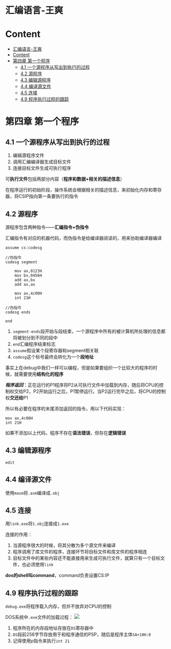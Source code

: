 # 汇编语言-王爽
# Content
- [汇编语言-王爽](#汇编语言-王爽)
- [Content](#content)
- [第四章 第一个程序](#第四章-第一个程序)
  - [4.1 一个源程序从写出到执行的过程](#41-一个源程序从写出到执行的过程)
  - [4.2 源程序](#42-源程序)
  - [4.3 编辑源程序](#43-编辑源程序)
  - [4.4 编译源文件](#44-编译源文件)
  - [4.5 连接](#45-连接)
  - [4.9 程序执行过程的跟踪](#49-程序执行过程的跟踪)

# 第四章 第一个程序

## 4.1 一个源程序从写出到执行的过程

1. 编辑源程序文件
2. 调用汇编编译器生成目标文件
3. 连接目标文件生成可执行程序

可**执行文件**包括两部分内容（**程序和数据+相关的描述信息**）

在程序运行的初始阶段，操作系统会根据相关的描述信息，来初始化内存和寄存器，将CSIP指向第一条要执行的指令

## 4.2 源程序

源程序包含两种指令——**汇编指令+伪指令**

汇编指令有对应的机器代码，而伪指令是给编译器阅读的，用来协助编译器编译

```x86asm
assume cs:codesg

//伪指令
codesg segment

    mov ax,0123H
    mov bx,0456H
    add ax,bx
    add ax,ax

    mov ax,4c00H
    int 21H

//伪指令
codesg ends

end
```

1. `segment-ends`段开始与段结束，一个源程序中所有的被计算机所处理的信息都将被划分到不同的段中
2. `end`汇编程序结束标志
3. `assume`假设某个段寄存器和segment相关联
4. `codesg`这个标号最终会转化为一个**段地址**

事实上在debug中我们一样可以编程，但是如果要组织一个比较大的程序的时候，就需要使用**结构化的程序**

***程序返回***：正在运行的P1程序将P2从可执行文件中加载到内存，随后将CPU的控制权交给P2，P2开始运行之后，P1暂停运行。当P2运行完毕之后，将CPU的控制权**交还给**P1

所以有必要在程序的末尾添加返回的指令，用以下代码实现：
```x86asm
mov ax,4c00H
int 21H
```
如果不添加以上代码，程序不存在**语法错误**，但存在**逻辑错误**

## 4.3 编辑源程序

`edit`

## 4.4 编译源文件

使用`masm`将`.asm`编译成`.obj`

## 4.5 连接

用`link.exe`将`1.obj`连接成`1.exe`

连接的作用：
1. 当源程序很大的时候，将其分散为多个源文件来编译
2. 程序调用了库文件的程序，连接环节将目标文件和库文件的程序相连
3. 目标文件中的某些内容还不能直接用来生成可执行文件，就算只有一个目标文件，也必须使用`link`

**dos的shell叫command**，command负责设置CS:IP

## 4.9 程序执行过程的跟踪

`debug.exe`将程序载入内存，但并不放弃对CPU的控制

DOS系统中`.exe`文件的加载过程：
![](https://img-blog.csdnimg.cn/20200727160624300.png)

1. 程序所在的内存段地址存放在`DS`寄存器中
2. `DS`段前256字节存放用于和程序通信的PSP，随后是程序主体`SA+10H:0`
3. 记得使用p指令来执行`int 21`